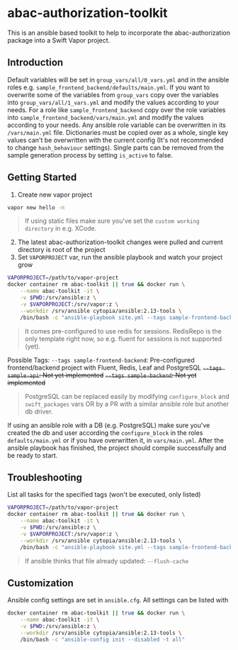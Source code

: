 # abac-authorization-toolkit
This is an ansible based toolkit to help to incorporate the abac-authorization package into a Swift Vapor project.

## Introduction
Default variables will be set in `group_vars/all/0_vars.yml` and in the ansible roles e.g. `sample_frontend_backend/defaults/main.yml`.
If you want to overwrite some of the variables from `group_vars` copy over the variables into `group_vars/all/1_vars.yml` and modify the values according to your needs. For a role like `sample_frontend_backend` copy over the role variables into `sample_frontend_backend/vars/main.yml` and modify the values according to your needs. Any ansible role variable can be overwritten in its `/vars/main.yml` file.
Dictionaries must be copied over as a whole, single key values can't be overwritten with the current config (It's not recommended to change `hash_behaviour` settings).
Single parts can be removed from the sample generation process by setting `is_active` to false.

## Getting Started
1. Create new vapor project
```bash
vapor new hello -n
```
> If using static files make sure you've set the `custom working directory` in e.g. XCode.
2. The latest abac-authorization-toolkit changes were pulled and current directory is root of the project
3. Set `VAPORPROJECT` var, run the ansible playbook and watch your project grow
```bash
VAPORPROJECT=/path/to/vapor-project
docker container rm abac-toolkit || true && docker run \
    --name abac-toolkit -it \
    -v $PWD:/srv/ansible:z \
    -v $VAPORPROJECT:/srv/vapor:z \
    --workdir /srv/ansible cytopia/ansible:2.13-tools \
    /bin/bash -c "ansible-playbook site.yml --tags sample-frontend-backend"
```
> It comes pre-configured to use redis for sessions. RedisRepo is the only template right now, so e.g. fluent for sessions is not supported (yet).

Possible Tags:
`--tags sample-frontend-backend`: Pre-configured frontend/backend project with Fluent, Redis, Leaf and PostgreSQL
~~`--tags sample-api`: Not yet implemented~~
~~`--tags sample-backend`: Not yet implemented~~
> PostgreSQL can be replaced easily by modifying `configure_block` and `swift_packages` vars OR by a PR with a similar ansible role but another db driver.


If using an ansible role with a DB (e.g. PostgreSQL) make sure you've created the db and user according the `configure_block` in the roles `defaults/main.yml` or if you have overwritten it, in `vars/main.yml`.
After the ansible playbook has finished, the project should compile successfully and be ready to start.



## Troubleshooting
List all tasks for the specified tags (won't be executed, only listed)
```bash
VAPORPROJECT=/path/to/vapor-project
docker container rm abac-toolkit || true && docker run \
    --name abac-toolkit -it \
    -v $PWD:/srv/ansible:z \
    -v $VAPORPROJECT:/srv/vapor:z \
    --workdir /srv/ansible cytopia/ansible:2.13-tools \
    /bin/bash -c "ansible-playbook site.yml --tags sample-frontend-backend --list-tasks"
```
> If ansible thinks that file already updated: `--flush-cache`


## Customization
Ansible config settings are set in `ansible.cfg`. All settings can be listed with
```bash
docker container rm abac-toolkit || true && docker run \
    --name abac-toolkit -it \
    -v $PWD:/srv/ansible:z \
    --workdir /srv/ansible cytopia/ansible:2.13-tools \
    /bin/bash -c "ansible-config init --disabled -t all"
```

